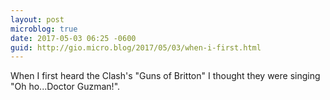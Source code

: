 ```yaml
---
layout: post
microblog: true
date: 2017-05-03 06:25 -0600
guid: http://gio.micro.blog/2017/05/03/when-i-first.html
---
```

When I first heard the Clash's "Guns of Britton" I thought they were singing "Oh ho...Doctor Guzman!".
